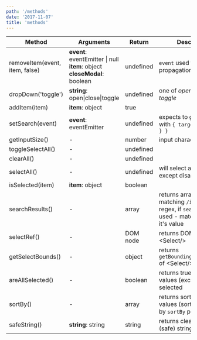 ```yaml
---
path: '/methods'
date: '2017-11-07'
title: 'methods'
---
```


| Method                         | Arguments                                                                          | Return    | Description                                                                                                    |
| ------------------------------ | ---------------------------------------------------------------------------------- | --------- | -------------------------------------------------------------------------------------------------------------- |
| removeItem(event, item, false) | **event**: eventEmitter \| null <br/>**item**: object<br/> **closeModal**: boolean | undefined | `event` used to stop propagation                                                                               |
| dropDown('toggle')             | **string**: open\|close\|toggle                                                    | undefined | one of _open_, _close_ or _toggle_                                                                             |
| addItem(item)                  | **item**: object                                                                   | true      |                                                                                                                |
| setSearch(event)               | **event**: eventEmitter                                                            | undefined | expects to get `event` with `{ target: { value } }`                                                            |
| getInputSize()                 | -                                                                                  | number    | input character count                                                                                          |
| toggleSelectAll()              | -                                                                                  | undefined |                                                                                                                |
| clearAll()                     | -                                                                                  | undefined |                                                                                                                |
| selectAll()                    | -                                                                                  | undefined | will select all values except disabled                                                                         |
| isSelected(item)               | **item**: object                                                                   | boolean   |                                                                                                                |
| searchResults()                | -                                                                                  | array     | returns array of items matching `/item.label/i` regex, if `searchBy` prop is used - matches against it's value |
| selectRef()                    | -                                                                                  | DOM node  | returns DOM element of &lt;Select/&gt;                                                                         |
| getSelectBounds()              | -                                                                                  | object    | returns `getBoundingClientRect()` of &lt;Select/&gt;                                                           |
| areAllSelected()               | -                                                                                  | boolean   | returns true/false if all values (except disabled) selected                                                    |
| sortBy()                       | -                                                                                  | array     | returns sorted array of values (sort field defined by `sortBy` prop)                                           |
| safeString()                   | **string**: string                                                                 | string    | returns cleaned up (safe) string                                                                               |
